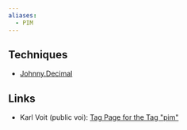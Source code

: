 ```yaml
---
aliases:
  - PIM
---
```


## Techniques
- [Johnny.Decimal](https://johnnydecimal.com/)

## Links
- Karl Voit (public voi): [Tag Page for the Tag "pim"](https://karl-voit.at/tags/pim/)